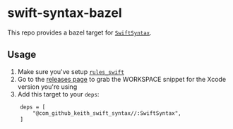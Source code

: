 # swift-syntax-bazel

This repo provides a bazel target for
[`SwiftSyntax`](https://github.com/apple/swift-syntax).

## Usage

1. Make sure you've setup
   [`rules_swift`](https://github.com/bazelbuild/rules_swift)
2. Go to the [releases
   page](https://github.com/keith/swift-syntax-bazel/releases) to grab
   the WORKSPACE snippet for the Xcode version you're using
3. Add this target to your `deps`:

```bzl
    deps = [
        "@com_github_keith_swift_syntax//:SwiftSyntax",
    ]
```
